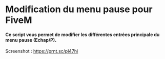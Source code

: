 # Modification du menu pause pour FiveM
#### Ce script vous permet de modifier les différentes entrées principale du menu pause (Echap/P).

Screenshot : https://prnt.sc/pl47hi
